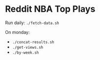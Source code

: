 # Reddit NBA Top Plays
Run daily: `./fetch-data.sh`

On monday:

* `./concat-results.sh`
* `./get-views.sh`
* `./by-week.sh`
